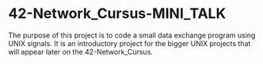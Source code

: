 # 42-Network_Cursus-MINI_TALK
The purpose of this project is to code a small data exchange program using UNIX signals. It is an introductory project for the bigger UNIX projects that will appear later on the 42-Network_Cursus.
